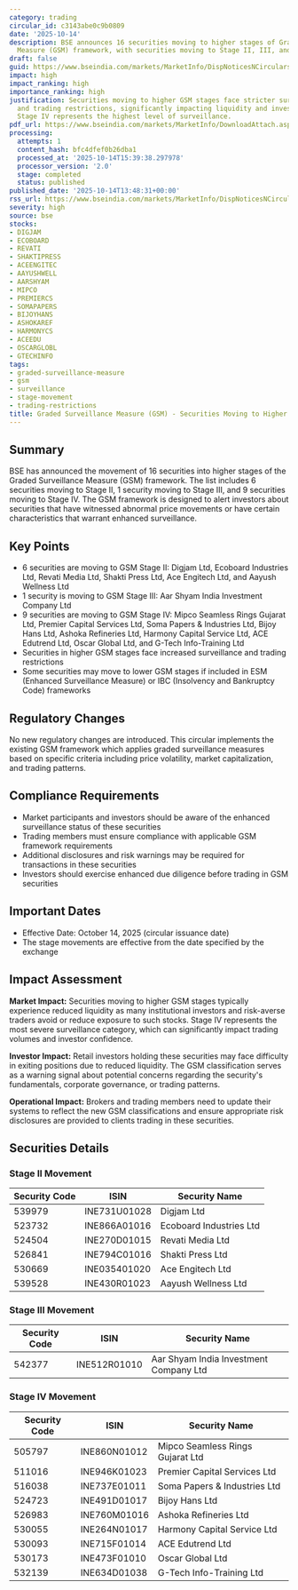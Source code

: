 ```yaml
---
category: trading
circular_id: c3143abe0c9b0809
date: '2025-10-14'
description: BSE announces 16 securities moving to higher stages of Graded Surveillance
  Measure (GSM) framework, with securities moving to Stage II, III, and IV.
draft: false
guid: https://www.bseindia.com/markets/MarketInfo/DispNoticesNCirculars.aspx?Noticeid={27F146CC-1287-4640-8CD2-2E64F4686D0E}&noticeno=20251014-45&dt=10/14/2025&icount=45&totcount=59&flag=0
impact: high
impact_ranking: high
importance_ranking: high
justification: Securities moving to higher GSM stages face stricter surveillance measures
  and trading restrictions, significantly impacting liquidity and investor access.
  Stage IV represents the highest level of surveillance.
pdf_url: https://www.bseindia.com/markets/MarketInfo/DownloadAttach.aspx?id=20251014-45&attachedId=23c09a03-9fab-4b2e-a045-8c9fdea81c0e
processing:
  attempts: 1
  content_hash: bfc4dfef0b26dba1
  processed_at: '2025-10-14T15:39:38.297978'
  processor_version: '2.0'
  stage: completed
  status: published
published_date: '2025-10-14T13:48:31+00:00'
rss_url: https://www.bseindia.com/markets/MarketInfo/DispNoticesNCirculars.aspx?Noticeid={27F146CC-1287-4640-8CD2-2E64F4686D0E}&noticeno=20251014-45&dt=10/14/2025&icount=45&totcount=59&flag=0
severity: high
source: bse
stocks:
- DIGJAM
- ECOBOARD
- REVATI
- SHAKTIPRESS
- ACEENGITEC
- AAYUSHWELL
- AARSHYAM
- MIPCO
- PREMIERCS
- SOMAPAPERS
- BIJOYHANS
- ASHOKAREF
- HARMONYCS
- ACEEDU
- OSCARGLOBL
- GTECHINFO
tags:
- graded-surveillance-measure
- gsm
- surveillance
- stage-movement
- trading-restrictions
title: Graded Surveillance Measure (GSM) - Securities Moving to Higher GSM Stages
---
```


## Summary

BSE has announced the movement of 16 securities into higher stages of the Graded Surveillance Measure (GSM) framework. The list includes 6 securities moving to Stage II, 1 security moving to Stage III, and 9 securities moving to Stage IV. The GSM framework is designed to alert investors about securities that have witnessed abnormal price movements or have certain characteristics that warrant enhanced surveillance.

## Key Points

- 6 securities are moving to GSM Stage II: Digjam Ltd, Ecoboard Industries Ltd, Revati Media Ltd, Shakti Press Ltd, Ace Engitech Ltd, and Aayush Wellness Ltd
- 1 security is moving to GSM Stage III: Aar Shyam India Investment Company Ltd
- 9 securities are moving to GSM Stage IV: Mipco Seamless Rings Gujarat Ltd, Premier Capital Services Ltd, Soma Papers & Industries Ltd, Bijoy Hans Ltd, Ashoka Refineries Ltd, Harmony Capital Service Ltd, ACE Edutrend Ltd, Oscar Global Ltd, and G-Tech Info-Training Ltd
- Securities in higher GSM stages face increased surveillance and trading restrictions
- Some securities may move to lower GSM stages if included in ESM (Enhanced Surveillance Measure) or IBC (Insolvency and Bankruptcy Code) frameworks

## Regulatory Changes

No new regulatory changes are introduced. This circular implements the existing GSM framework which applies graded surveillance measures based on specific criteria including price volatility, market capitalization, and trading patterns.

## Compliance Requirements

- Market participants and investors should be aware of the enhanced surveillance status of these securities
- Trading members must ensure compliance with applicable GSM framework requirements
- Additional disclosures and risk warnings may be required for transactions in these securities
- Investors should exercise enhanced due diligence before trading in GSM securities

## Important Dates

- Effective Date: October 14, 2025 (circular issuance date)
- The stage movements are effective from the date specified by the exchange

## Impact Assessment

**Market Impact:** Securities moving to higher GSM stages typically experience reduced liquidity as many institutional investors and risk-averse traders avoid or reduce exposure to such stocks. Stage IV represents the most severe surveillance category, which can significantly impact trading volumes and investor confidence.

**Investor Impact:** Retail investors holding these securities may face difficulty in exiting positions due to reduced liquidity. The GSM classification serves as a warning signal about potential concerns regarding the security's fundamentals, corporate governance, or trading patterns.

**Operational Impact:** Brokers and trading members need to update their systems to reflect the new GSM classifications and ensure appropriate risk disclosures are provided to clients trading in these securities.

## Securities Details

### Stage II Movement
| Security Code | ISIN | Security Name |
|---------------|------|---------------|
| 539979 | INE731U01028 | Digjam Ltd |
| 523732 | INE866A01016 | Ecoboard Industries Ltd |
| 524504 | INE270D01015 | Revati Media Ltd |
| 526841 | INE794C01016 | Shakti Press Ltd |
| 530669 | INE035401020 | Ace Engitech Ltd |
| 539528 | INE430R01023 | Aayush Wellness Ltd |

### Stage III Movement
| Security Code | ISIN | Security Name |
|---------------|------|---------------|
| 542377 | INE512R01010 | Aar Shyam India Investment Company Ltd |

### Stage IV Movement
| Security Code | ISIN | Security Name |
|---------------|------|---------------|
| 505797 | INE860N01012 | Mipco Seamless Rings Gujarat Ltd |
| 511016 | INE946K01023 | Premier Capital Services Ltd |
| 516038 | INE737E01011 | Soma Papers & Industries Ltd |
| 524723 | INE491D01017 | Bijoy Hans Ltd |
| 526983 | INE760M01016 | Ashoka Refineries Ltd |
| 530055 | INE264N01017 | Harmony Capital Service Ltd |
| 530093 | INE715F01014 | ACE Edutrend Ltd |
| 530173 | INE473F01010 | Oscar Global Ltd |
| 532139 | INE634D01038 | G-Tech Info-Training Ltd |